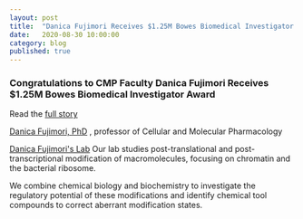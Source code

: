 ```yaml
---
layout: post
title:  "Danica Fujimori Receives $1.25M Bowes Biomedical Investigator Award"
date:   2020-08-30 10:00:00
category: blog
published: true
---
```


### Congratulations to CMP Faculty Danica Fujimori Receives $1.25M Bowes Biomedical Investigator Award

Read the [full story](https://www.ucsf.edu/news/2020/09/418366/danica-fujimori-receives-125m-bowes-biomedical-investigator-award)

[Danica Fujimori, PhD](http://profiles.ucsf.edu/danica.fujimori) , professor of Cellular and Molecular Pharmacology

[Danica Fujimori's Lab](https://fujimorilab.ucsf.edu/)
Our lab studies post-translational and post-transcriptional modification of macromolecules, focusing on chromatin and the bacterial ribosome.

We combine chemical biology and biochemistry to investigate the regulatory potential of these modifications and identify chemical tool compounds to correct aberrant modification states.
